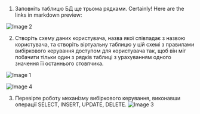 1. Заповніть таблицю БД ще трьома рядками.
Certainly! Here are the links in markdown preview:

![Image 2](https://i.ibb.co/pxDMbYT/photo-4-2023-12-05-08-48-55.jpg)

2. Створіть схему даних користувача, назва якої співпадає з назвою користувача, та
створіть віртуальну таблицю у цій схемі з правилами вибіркового керування доступом для
користувача так, щоб він міг побачити тільки один з рядків таблиці з урахуванням одного
значення її останнього стовпчика.

![Image 1](https://i.ibb.co/sVShxQ5/photo-3-2023-12-05-08-48-55.jpg)

![Image 4](https://i.ibb.co/QpB4F0C/photo-2-2023-12-05-08-48-55.jpg)

3. Перевірте роботу механізму вибіркового керування, виконавши операції SELECT,
INSERT, UPDATE, DELETE.
![Image 3](https://i.ibb.co/x14mr9Z/photo-1-2023-12-05-08-48-55.jpg)
